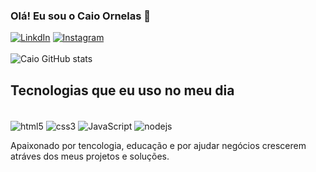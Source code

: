 ### Olá! Eu sou o Caio Ornelas 👋
[![LinkdIn](https://img.shields.io/badge/LinkedIn-0077B5?style=for-the-badge&logo=linkedin&logoColor=white)](https://www.linkedin.com/in/caio-alexandre-de-souza-ornelas-348658263/)
[![Instagram](https://img.shields.io/badge/Instagram-E4405F?style=for-the-badge&logo=instagram&logoColor=white)](https://www.instagram.com/caioornelasoficial/)
<br/><br/>![Caio GitHub stats](https://github-readme-stats.vercel.app/api?username=EuCaioOrnelas&show_icons=true&theme=dracula)

## Tecnologias que eu uso no meu dia

  <div style="display: inline-block">
    <br />
    <img
      align="center"
      alt="html5"
      src="https://img.shields.io/badge/HTML5-E34F26?style=for-the-badge&logo=html5&logoColor=white"
    />
    <img
      align="center"
      alt="css3"
      src="https://img.shields.io/badge/CSS3-1572B6?style=for-the-badge&logo=css3&logoColor=white"
    />
    <img
      align="center"
      alt="JavaScript"
      src="https://img.shields.io/badge/JavaScript-F7DF1E?style=for-the-badge&logo=javascript&logoColor=black"
    />
    <img
      align="center"
      alt="nodejs"
      src="https://img.shields.io/badge/Node.js-43853D?style=for-the-badge&logo=node.js&logoColor=white"
    />
  </div><br/>

  Apaixonado por tencologia, educação e por ajudar negócios crescerem atráves dos meus projetos e soluções.

